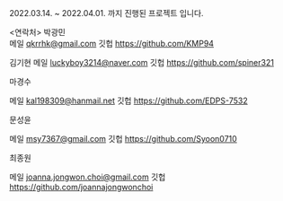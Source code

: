 2022.03.14. ~ 2022.04.01. 까지 진행된 프로젝트 입니다.


<연락처>
박광민  
메일 qkrrhk@gmail.com 깃헙 https://github.com/KMP94

김기현 
메일 luckyboy3214@naver.com 깃헙 https://github.com/spiner321

마경수 

메일 kal198309@hanmail.net 깃헙 https://github.com/EDPS-7532

문성윤 

메일 msy7367@gmail.com 깃헙 https://github.com/Syoon0710

최종원 

메일 joanna.jongwon.choi@gmail.com 깃헙 https://github.com/joannajongwonchoi
